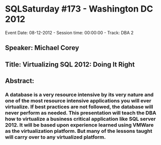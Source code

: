 # SQLSaturday #173 - Washington DC 2012
Event Date: 08-12-2012 - Session time: 00:00:00 - Track: DBA 2
## Speaker: Michael Corey
## Title: Virtualizing SQL 2012: Doing It Right
## Abstract:
### A database is a very resource intensive by its very nature and one of the most resource intensive applications you will ever virtualize. If best practices are not followed, the database will never perform as needed. This presentation will teach the DBA how to virtualize a business critical application like SQL server 2012. It will be based upon experience learned using VMWare as the virtualization platform. But many of the lessons taught will carry over to any virtualized platform. 
